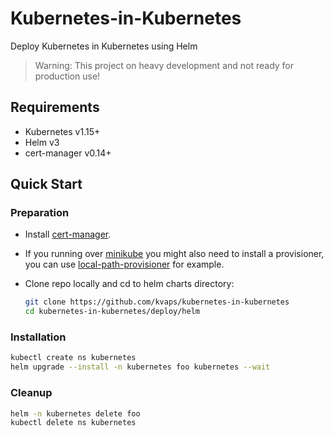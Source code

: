 # Kubernetes-in-Kubernetes

Deploy Kubernetes in Kubernetes using Helm

> Warning: This project on heavy development and not ready for production use!

## Requirements

* Kubernetes v1.15+
* Helm v3
* cert-manager v0.14+

## Quick Start

### Preparation

* Install [cert-manager].

* If you running over [minikube] you might also need to install a provisioner, you can use [local-path-provisioner] for example.

* Clone repo locally and cd to helm charts directory:
  ```bash
  git clone https://github.com/kvaps/kubernetes-in-kubernetes
  cd kubernetes-in-kubernetes/deploy/helm
  ```

[cert-manager]: https://cert-manager.io/docs/installation
[minikube]: https://github.com/kubernetes/minikube
[local-path-provisioner]: https://github.com/rancher/local-path-provisioner#installation

### Installation

```bash
kubectl create ns kubernetes
helm upgrade --install -n kubernetes foo kubernetes --wait
```

### Cleanup

```bash
helm -n kubernetes delete foo
kubectl delete ns kubernetes
```
